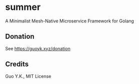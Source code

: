 # summer

A Minimalist Mesh-Native Microservice Framework for Golang

## Donation

See https://guoyk.xyz/donation

## Credits

Guo Y.K., MIT License
